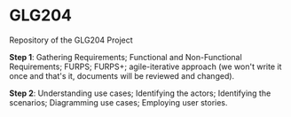 # GLG204
Repository of the GLG204 Project

**Step 1**: Gathering Requirements; Functional and Non-Functional Requirements; FURPS; FURPS+; agile-iterative approach (we won't write it once and that's it, documents will be reviewed and changed).

**Step 2**: Understanding use cases; Identifying the actors; Identifying the scenarios; Diagramming use cases; Employing user stories.
